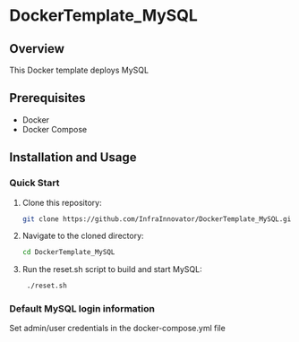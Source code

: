 # DockerTemplate_MySQL

## Overview
This Docker template deploys MySQL

## Prerequisites
- Docker
- Docker Compose

## Installation and Usage

### Quick Start
1. Clone this repository:
   ```bash
   git clone https://github.com/InfraInnovator/DockerTemplate_MySQL.git
   ```

2. Navigate to the cloned directory:
   ```bash
   cd DockerTemplate_MySQL
    ```

3. Run the reset.sh script to build and start MySQL:
   ```bash
    ./reset.sh
    ```

### Default MySQL login information
Set admin/user credentials in the docker-compose.yml file
